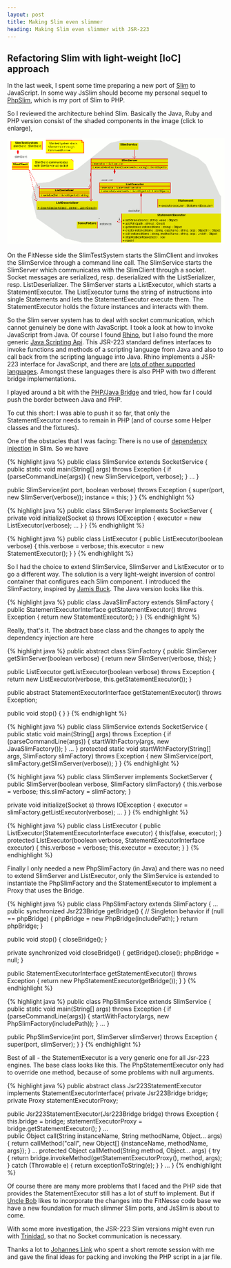 ```yaml
---
layout: post
title: Making Slim even slimmer
heading: Making Slim even slimmer with JSR-223
---
```

Refactoring Slim with light-weight [IoC] approach
-------------------------------------------------

In the last week, I spent some time preparing a new port of
[Slim](http://fitnesse.org/FitNesse.UserGuide.SliM) to JavaScript.
In some way JsSlim should become my personal sequel to
[PhpSlim](http://ggramlich.github.com/phpslim/),
which is my port of Slim to PHP.

So I reviewed the architecture behind Slim. Basically the Java, Ruby and PHP version
consist of the shaded components in the image (click to enlarge),

[![The Slim system][classes_thumb]][classes]

On the FitNesse side the SlimTestSystem starts the SlimClient and
invokes the SlimService through a command line call.
The SlimService starts the SlimServer which communicates with the SlimClient through
a socket. Socket messages are serialized, resp. deserialized with the ListSerializer, resp.
ListDeserializer. The SlimServer starts a ListExecutor, which starts a StatementExecutor.
The ListExecutor turns the string of instructions into single Statements and lets the 
StatementExecutor execute them. The StatementExecutor holds the fixture instances and
interacts with them.

So the Slim server system has to deal with socket communication, which cannot genuinely be done with JavaScript.
I took a look at how to invoke JavaScript from Java. Of course I found
[Rhino](http://www.mozilla.org/rhino/), but I also found the more generic
[Java Scripting Api](http://java.sun.com/javase/6/docs/technotes/guides/scripting/programmer_guide/index.html).
This JSR-223 standard defines interfaces to invoke functions and methods of a scripting language
from Java and also to call back from the scripting language into Java.
Rhino implements a JSR-223 interface for JavaScript, 
and there are [lots of other supported languages](https://scripting.dev.java.net/). 
Amongst these languages there is also PHP with two different bridge implementations.

I played around a bit with the [PHP/Java Bridge](http://php-java-bridge.sourceforge.net/pjb/)
and tried, how far I could push the border between Java and PHP.

To cut this short: I was able to push it so far, that only the StatementExecutor needs to
remain in PHP (and of course some Helper classes and the fixtures).

One of the obstacles that I was facing:
There is no use of
[dependency injection](http://martinfowler.com/articles/injection.html)
in Slim. So we have

{% highlight java %}
public class SlimService extends SocketService {
  public static void main(String[] args) throws Exception {
    if (parseCommandLine(args)) {
      new SlimService(port, verbose);
    }
    ...
  }

  public SlimService(int port, boolean verbose) throws Exception {
    super(port, new SlimServer(verbose));
    instance = this;
  }
}
{% endhighlight %}

{% highlight java %}
public class SlimServer implements SocketServer {
  private void initialize(Socket s) throws IOException {
    executor = new ListExecutor(verbose);
    ...
  }
}
{% endhighlight %}

{% highlight java %}
public class ListExecutor {
  public ListExecutor(boolean verbose) {
    this.verbose = verbose;
    this.executor = new StatementExecutor();
  }
}
{% endhighlight %}

So I had the choice to extend SlimService, SlimServer and ListExecutor or to go a different way.
The solution is a very light-weight inversion of control container that configures each Slim component.
I introduced the SlimFactory, inspired by 
[Jamis Buck](http://weblog.jamisbuck.org/2008/11/9/legos-play-doh-and-programming).
The Java version looks like this.

{% highlight java %}
public class JavaSlimFactory extends SlimFactory {
  public StatementExecutorInterface getStatementExecutor() throws Exception {
    return new StatementExecutor();
  }
}
{% endhighlight %}

Really, that's it. The abstract base class and the changes to apply
the dependency injection are here

{% highlight java %}
public abstract class SlimFactory {
  public SlimServer getSlimServer(boolean verbose) {
    return new SlimServer(verbose, this);
  }

  public ListExecutor getListExecutor(boolean verbose) throws Exception {
    return new ListExecutor(verbose, this.getStatementExecutor());
  }

  public abstract StatementExecutorInterface getStatementExecutor() throws Exception;
  
  public void stop() {
  }
}
{% endhighlight %}

{% highlight java %}
public class SlimService extends SocketService {
  public static void main(String[] args) throws Exception {
    if (parseCommandLine(args)) {
      startWithFactory(args, new JavaSlimFactory());
    }
    ...
  }
  protected static void startWithFactory(String[] args, SlimFactory slimFactory) throws Exception {
    new SlimService(port, slimFactory.getSlimServer(verbose));
  }
}
{% endhighlight %}

{% highlight java %}
public class SlimServer implements SocketServer {
  public SlimServer(boolean verbose, SlimFactory slimFactory) {
    this.verbose = verbose;
    this.slimFactory = slimFactory;
  }

  private void initialize(Socket s) throws IOException {
    executor = slimFactory.getListExecutor(verbose);
    ...
  }
}
{% endhighlight %}

{% highlight java %}
public class ListExecutor {
  public ListExecutor(StatementExecutorInterface executor) {
    this(false, executor);
  }
  protected ListExecutor(boolean verbose, StatementExecutorInterface executor) {
    this.verbose = verbose;
    this.executor = executor;
  }
}
{% endhighlight %}

Finally I only needed a new PhpSlimFactory (in Java) and there was no need to 
extend SlimServer and ListExecutor, only the SlimService is extended
to instantiate the PhpSlimFactory and the StatementExecutor to implement a Proxy
that uses the Bridge.

{% highlight java %}
public class PhpSlimFactory extends SlimFactory {
  ...
  public synchronized Jsr223Bridge getBridge() {
    // Singleton behavior
    if (null == phpBridge) {
      phpBridge = new PhpBridge(includePath);
    }
    return phpBridge;
  }
  
  public void stop() {
    closeBridge();
  }

  private synchronized void closeBridge() {
    getBridge().close();
    phpBridge = null;
  }
  
  public StatementExecutorInterface getStatementExecutor() throws Exception {
    return new PhpStatementExecutor(getBridge());
  }
}
{% endhighlight %}

{% highlight java %}
public class PhpSlimService extends SlimService {
  public static void main(String[] args) throws Exception {
    if (parseCommandLine(args)) {
      startWithFactory(args, new PhpSlimFactory(includePath));
    }
    ...
  }

  public PhpSlimService(int port, SlimServer slimServer) throws Exception {
    super(port, slimServer);
  }
}
{% endhighlight %}

Best of all - the StatementExecutor is a very generic one for all Jsr-223 engines.
The base class looks like this. The PhpStatementExecutor only had to override one
method, because of some problems with null arguments.

{% highlight java %}
public abstract class Jsr223StatementExecutor implements StatementExecutorInterface{
  private Jsr223Bridge bridge;
  private Proxy statementExecutorProxy;
  
  public Jsr223StatementExecutor(Jsr223Bridge bridge) throws Exception
  {
    this.bridge = bridge;
    statementExecutorProxy = bridge.getStatementExecutor();
  }
  ...  
  public Object call(String instanceName, String methodName, Object... args) {
    return callMethod("call", new Object[] {instanceName, methodName, args});
  }
  ...
  protected Object callMethod(String method, Object... args) {
    try {
      return bridge.invokeMethod(getStatementExecutorProxy(), method, args);
    } catch (Throwable e) {
      return exceptionToString(e);
    }
  }
...
}
{% endhighlight %}

Of course there are many more problems that I faced and the PHP side that provides
the StatementExecutor still has a lot of stuff to implement.
But if [Uncle Bob](http://www.objectmentor.com/omTeam/martin_r.html) likes to
incorporate the changes into the FitNesse code base we have a new foundation for
much slimmer Slim ports, and JsSlim is about to come.

With some more investigation, the JSR-223 Slim versions might even run with
[Trinidad](http://fitnesse.info/trinidad),
so that no Socket communication is necessary.

Thanks a lot to [Johannes Link](http://johanneslink.net/) who
spent a short remote session with me and gave the final
ideas for packing and invoking the PHP script in a jar file.

[classes_thumb]: /images/Slim/slim_classes_thumb.gif
[classes]: /images/Slim/slim_classes.gif  "Click to enlarge"


